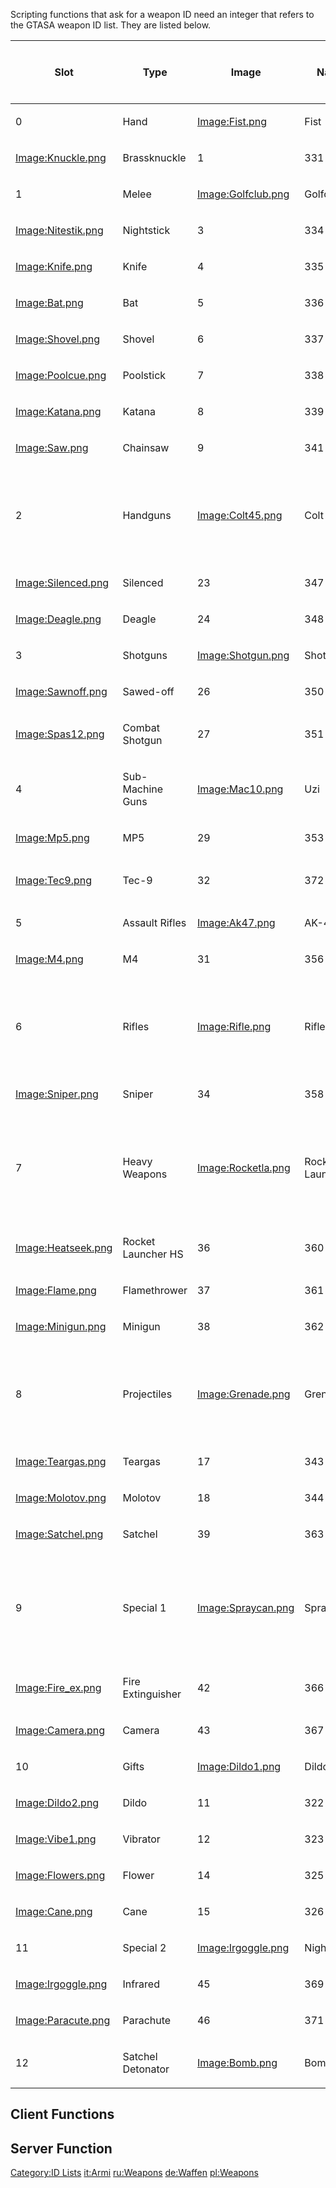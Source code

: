 Scripting functions that ask for a weapon ID need an integer that refers to the GTASA weapon ID list. They are listed below.

<table>
<thead>
<tr class="header">
<th><p>Slot</p></th>
<th><p>Type</p></th>
<th><p>Image</p></th>
<th><p>Name</p></th>
<th><p>ID</p></th>
<th><p>Model ID</p></th>
<th><p>Clip</p></th>
<th><p>Sharing slot ammo</p></th>
</tr>
</thead>
<tbody>
<tr class="odd">
<td><p>0</p></td>
<td><p>Hand</p></td>
<td><p><a href="/Image:Fist.png.md" title="wikilink">Image:Fist.png</a></p></td>
<td><p>Fist</p></td>
<td><p>0</p></td>
<td><p>-</p></td>
<td><p>-</p></td>
<td><p>-</p></td>
</tr>
<tr class="even">
<td><p><a href="/Image:Knuckle.png.md" title="wikilink">Image:Knuckle.png</a></p></td>
<td><p>Brassknuckle</p></td>
<td><p>1</p></td>
<td><p>331</p></td>
<td><p>-</p></td>
</tr>
<tr class="odd">
<td><p>1</p></td>
<td><p>Melee</p></td>
<td><p><a href="/Image:Golfclub.png.md" title="wikilink">Image:Golfclub.png</a></p></td>
<td><p>Golfclub</p></td>
<td><p>2</p></td>
<td><p>333</p></td>
<td><p>-</p></td>
<td><p>-</p></td>
</tr>
<tr class="even">
<td><p><a href="/Image:Nitestik.png.md" title="wikilink">Image:Nitestik.png</a></p></td>
<td><p>Nightstick</p></td>
<td><p>3</p></td>
<td><p>334</p></td>
<td><p>-</p></td>
</tr>
<tr class="odd">
<td><p><a href="/Image:Knife.png.md" title="wikilink">Image:Knife.png</a></p></td>
<td><p>Knife</p></td>
<td><p>4</p></td>
<td><p>335</p></td>
<td><p>-</p></td>
</tr>
<tr class="even">
<td><p><a href="/Image:Bat.png.md" title="wikilink">Image:Bat.png</a></p></td>
<td><p>Bat</p></td>
<td><p>5</p></td>
<td><p>336</p></td>
<td><p>-</p></td>
</tr>
<tr class="odd">
<td><p><a href="/Image:Shovel.png.md" title="wikilink">Image:Shovel.png</a></p></td>
<td><p>Shovel</p></td>
<td><p>6</p></td>
<td><p>337</p></td>
<td><p>-</p></td>
</tr>
<tr class="even">
<td><p><a href="/Image:Poolcue.png.md" title="wikilink">Image:Poolcue.png</a></p></td>
<td><p>Poolstick</p></td>
<td><p>7</p></td>
<td><p>338</p></td>
<td><p>-</p></td>
</tr>
<tr class="odd">
<td><p><a href="/Image:Katana.png.md" title="wikilink">Image:Katana.png</a></p></td>
<td><p>Katana</p></td>
<td><p>8</p></td>
<td><p>339</p></td>
<td><p>-</p></td>
</tr>
<tr class="even">
<td><p><a href="/Image:Saw.png.md" title="wikilink">Image:Saw.png</a></p></td>
<td><p>Chainsaw</p></td>
<td><p>9</p></td>
<td><p>341</p></td>
<td><p>-</p></td>
</tr>
<tr class="odd">
<td><p>2</p></td>
<td><p>Handguns</p></td>
<td><p><a href="/Image:Colt45.png.md" title="wikilink">Image:Colt45.png</a></p></td>
<td><p>Colt 45</p></td>
<td><p>22</p></td>
<td><p>346</p></td>
<td><p>17 (34)</p></td>
<td><p><strong>No</strong><br />
<em>Replacing handgun resets slot 2 ammo</em></p></td>
</tr>
<tr class="even">
<td><p><a href="/Image:Silenced.png.md" title="wikilink">Image:Silenced.png</a></p></td>
<td><p>Silenced</p></td>
<td><p>23</p></td>
<td><p>347</p></td>
<td><p>17</p></td>
</tr>
<tr class="odd">
<td><p><a href="/Image:Deagle.png.md" title="wikilink">Image:Deagle.png</a></p></td>
<td><p>Deagle</p></td>
<td><p>24</p></td>
<td><p>348</p></td>
<td><p>7</p></td>
</tr>
<tr class="even">
<td><p>3</p></td>
<td><p>Shotguns</p></td>
<td><p><a href="/Image:Shotgun.png.md" title="wikilink">Image:Shotgun.png</a></p></td>
<td><p>Shotgun</p></td>
<td><p>25</p></td>
<td><p>349</p></td>
<td><p>1</p></td>
<td><p>Yes</p></td>
</tr>
<tr class="odd">
<td><p><a href="/Image:Sawnoff.png.md" title="wikilink">Image:Sawnoff.png</a></p></td>
<td><p>Sawed-off</p></td>
<td><p>26</p></td>
<td><p>350</p></td>
<td><p>2 (4)</p></td>
</tr>
<tr class="even">
<td><p><a href="/Image:Spas12.png.md" title="wikilink">Image:Spas12.png</a></p></td>
<td><p>Combat Shotgun</p></td>
<td><p>27</p></td>
<td><p>351</p></td>
<td><p>7</p></td>
</tr>
<tr class="odd">
<td><p>4</p></td>
<td><p>Sub-Machine Guns</p></td>
<td><p><a href="/Image:Mac10.png.md" title="wikilink">Image:Mac10.png</a></p></td>
<td><p>Uzi</p></td>
<td><p>28</p></td>
<td><p>352</p></td>
<td><p>50 (100)</p></td>
<td><p>Yes</p></td>
</tr>
<tr class="even">
<td><p><a href="/Image:Mp5.png.md" title="wikilink">Image:Mp5.png</a></p></td>
<td><p>MP5</p></td>
<td><p>29</p></td>
<td><p>353</p></td>
<td><p>30</p></td>
</tr>
<tr class="odd">
<td><p><a href="/Image:Tec9.png.md" title="wikilink">Image:Tec9.png</a></p></td>
<td><p>Tec-9</p></td>
<td><p>32</p></td>
<td><p>372</p></td>
<td><p>50 (100)</p></td>
</tr>
<tr class="even">
<td><p>5</p></td>
<td><p>Assault Rifles</p></td>
<td><p><a href="/Image:Ak47.png.md" title="wikilink">Image:Ak47.png</a></p></td>
<td><p>AK-47</p></td>
<td><p>30</p></td>
<td><p>355</p></td>
<td><p>30</p></td>
<td><p>Yes</p></td>
</tr>
<tr class="odd">
<td><p><a href="/Image:M4.png.md" title="wikilink">Image:M4.png</a></p></td>
<td><p>M4</p></td>
<td><p>31</p></td>
<td><p>356</p></td>
<td><p>50</p></td>
</tr>
<tr class="even">
<td><p>6</p></td>
<td><p>Rifles</p></td>
<td><p><a href="/Image:Rifle.png.md" title="wikilink">Image:Rifle.png</a></p></td>
<td><p>Rifle</p></td>
<td><p>33</p></td>
<td><p>357</p></td>
<td><p>1</p></td>
<td><p><strong>No</strong><br />
<em>Replacing rifle resets slot 6 ammo</em></p></td>
</tr>
<tr class="odd">
<td><p><a href="/Image:Sniper.png.md" title="wikilink">Image:Sniper.png</a></p></td>
<td><p>Sniper</p></td>
<td><p>34</p></td>
<td><p>358</p></td>
<td><p>1</p></td>
</tr>
<tr class="even">
<td><p>7</p></td>
<td><p>Heavy Weapons</p></td>
<td><p><a href="/Image:Rocketla.png.md" title="wikilink">Image:Rocketla.png</a></p></td>
<td><p>Rocket Launcher</p></td>
<td><p>35</p></td>
<td><p>359</p></td>
<td><p>1</p></td>
<td><p><strong>No</strong><br />
<em>Replacing heavy weapon resets slot 7 ammo</em></p></td>
</tr>
<tr class="odd">
<td><p><a href="/Image:Heatseek.png.md" title="wikilink">Image:Heatseek.png</a></p></td>
<td><p>Rocket Launcher HS</p></td>
<td><p>36</p></td>
<td><p>360</p></td>
<td><p>1</p></td>
</tr>
<tr class="even">
<td><p><a href="/Image:Flame.png.md" title="wikilink">Image:Flame.png</a></p></td>
<td><p>Flamethrower</p></td>
<td><p>37</p></td>
<td><p>361</p></td>
<td><p>50</p></td>
</tr>
<tr class="odd">
<td><p><a href="/Image:Minigun.png.md" title="wikilink">Image:Minigun.png</a></p></td>
<td><p>Minigun</p></td>
<td><p>38</p></td>
<td><p>362</p></td>
<td><p>500</p></td>
</tr>
<tr class="even">
<td><p>8</p></td>
<td><p>Projectiles</p></td>
<td><p><a href="/Image:Grenade.png.md" title="wikilink">Image:Grenade.png</a></p></td>
<td><p>Grenade</p></td>
<td><p>16</p></td>
<td><p>342</p></td>
<td><p>1</p></td>
<td><p><strong>No</strong><br />
<em>Replacing projectile resets slot 8 ammo</em></p></td>
</tr>
<tr class="odd">
<td><p><a href="/Image:Teargas.png.md" title="wikilink">Image:Teargas.png</a></p></td>
<td><p>Teargas</p></td>
<td><p>17</p></td>
<td><p>343</p></td>
<td><p>1</p></td>
</tr>
<tr class="even">
<td><p><a href="/Image:Molotov.png.md" title="wikilink">Image:Molotov.png</a></p></td>
<td><p>Molotov</p></td>
<td><p>18</p></td>
<td><p>344</p></td>
<td><p>1</p></td>
</tr>
<tr class="odd">
<td><p><a href="/Image:Satchel.png.md" title="wikilink">Image:Satchel.png</a></p></td>
<td><p>Satchel</p></td>
<td><p>39</p></td>
<td><p>363</p></td>
<td><p>1</p></td>
</tr>
<tr class="even">
<td><p>9</p></td>
<td><p>Special 1</p></td>
<td><p><a href="/Image:Spraycan.png.md" title="wikilink">Image:Spraycan.png</a></p></td>
<td><p>Spraycan</p></td>
<td><p>41</p></td>
<td><p>365</p></td>
<td><p>500</p></td>
<td><p><strong>No</strong><br />
<em>Replacing slot 9 weapon resets slot 9 ammo</em></p></td>
</tr>
<tr class="odd">
<td><p><a href="/Image:Fire_ex.png.md" title="wikilink">Image:Fire_ex.png</a></p></td>
<td><p>Fire Extinguisher</p></td>
<td><p>42</p></td>
<td><p>366</p></td>
<td><p>500</p></td>
</tr>
<tr class="even">
<td><p><a href="/Image:Camera.png.md" title="wikilink">Image:Camera.png</a></p></td>
<td><p>Camera</p></td>
<td><p>43</p></td>
<td><p>367</p></td>
<td><p>36</p></td>
</tr>
<tr class="odd">
<td><p>10</p></td>
<td><p>Gifts</p></td>
<td><p><a href="/Image:Dildo1.png.md" title="wikilink">Image:Dildo1.png</a></p></td>
<td><p>Dildo</p></td>
<td><p>10</p></td>
<td><p>321</p></td>
<td><p>-</p></td>
<td><p>-</p></td>
</tr>
<tr class="even">
<td><p><a href="/Image:Dildo2.png.md" title="wikilink">Image:Dildo2.png</a></p></td>
<td><p>Dildo</p></td>
<td><p>11</p></td>
<td><p>322</p></td>
<td><p>-</p></td>
</tr>
<tr class="odd">
<td><p><a href="/Image:Vibe1.png.md" title="wikilink">Image:Vibe1.png</a></p></td>
<td><p>Vibrator</p></td>
<td><p>12</p></td>
<td><p>323</p></td>
<td><p>-</p></td>
</tr>
<tr class="even">
<td><p><a href="/Image:Flowers.png.md" title="wikilink">Image:Flowers.png</a></p></td>
<td><p>Flower</p></td>
<td><p>14</p></td>
<td><p>325</p></td>
<td><p>-</p></td>
</tr>
<tr class="odd">
<td><p><a href="/Image:Cane.png.md" title="wikilink">Image:Cane.png</a></p></td>
<td><p>Cane</p></td>
<td><p>15</p></td>
<td><p>326</p></td>
<td><p>-</p></td>
</tr>
<tr class="even">
<td><p>11</p></td>
<td><p>Special 2</p></td>
<td><p><a href="/Image:Irgoggle.png.md" title="wikilink">Image:Irgoggle.png</a></p></td>
<td><p>Nightvision</p></td>
<td><p>44</p></td>
<td><p>368</p></td>
<td><p>-</p></td>
<td><p>-</p></td>
</tr>
<tr class="odd">
<td><p><a href="/Image:Irgoggle.png.md" title="wikilink">Image:Irgoggle.png</a></p></td>
<td><p>Infrared</p></td>
<td><p>45</p></td>
<td><p>369</p></td>
<td><p>-</p></td>
</tr>
<tr class="even">
<td><p><a href="/Image:Paracute.png.md" title="wikilink">Image:Paracute.png</a></p></td>
<td><p>Parachute</p></td>
<td><p>46</p></td>
<td><p>371</p></td>
<td><p>-</p></td>
</tr>
<tr class="odd">
<td><p>12</p></td>
<td><p>Satchel Detonator</p></td>
<td><p><a href="/Image:Bomb.png.md" title="wikilink">Image:Bomb.png</a></p></td>
<td><p>Bomb</p></td>
<td><p>40</p></td>
<td><p>364</p></td>
<td><p>-</p></td>
<td><p>-</p></td>
</tr>
</tbody>
</table>

Client Functions
----------------

Server Function
---------------

[Category:ID Lists](/docs/Category:ID_Lists.md "wikilink") [it:Armi](/it:Armi.md "wikilink") [ru:Weapons](/ru:Weapons.md "wikilink") [de:Waffen](/de:Waffen.md "wikilink") [pl:Weapons](/pl:Weapons.md "wikilink")

